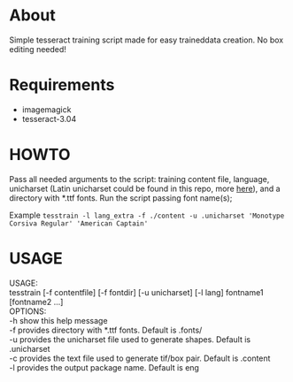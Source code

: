 # About
Simple tesseract training script made for easy traineddata creation.
No box editing needed!

# Requirements
- imagemagick
- tesseract-3.04

# HOWTO
Pass all needed arguments to the script: training content file, language, unicharset (Latin unicharset could be found in this repo, more 
[here](https://github.com/tesseract-ocr/langdata)), and a directory with *.ttf fonts.
Run the script passing font name(s);

Example `tesstrain -l lang_extra -f ./content -u .unicharset 'Monotype Corsiva Regular' 'American Captain'`

# USAGE
USAGE:                                                                                                                                                        
       tesstrain [-f contentfile] [-f fontdir] [-u unicharset] [-l lang] fontname1 [fontname2 ...]                                                               
OPTIONS:                                                                                                                                                      
      -h show this help message                                                                                                                               
      -f provides directory with *.ttf fonts. Default is .fonts/                                                                                              
      -u provides the unicharset file used to generate shapes. Default is .unicharset                                                                         
      -c provides the text file used to generate tif/box pair. Default is .content                                                                            
      -l provides the output package name. Default is eng
